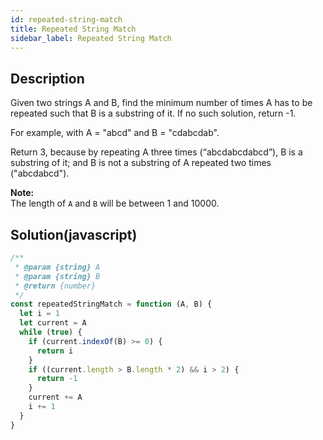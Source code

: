 ```yaml
---
id: repeated-string-match
title: Repeated String Match
sidebar_label: Repeated String Match
---
```

## Description
<div class="description">
<p>Given two strings A and B, find the minimum number of times A has to be repeated such that B is a substring of it. If no such solution, return -1.</p>

<p>For example, with A = &quot;abcd&quot; and B = &quot;cdabcdab&quot;.</p>

<p>Return 3, because by repeating A three times (&ldquo;abcdabcdabcd&rdquo;), B is a substring of it; and B is not a substring of A repeated two times (&quot;abcdabcd&quot;).</p>

<p><b>Note:</b><br />
The length of <code>A</code> and <code>B</code> will be between 1 and 10000.</p>

</div>

## Solution(javascript)
```javascript
/**
 * @param {string} A
 * @param {string} B
 * @return {number}
 */
const repeatedStringMatch = function (A, B) {
  let i = 1
  let current = A
  while (true) {
    if (current.indexOf(B) >= 0) {
      return i
    }
    if ((current.length > B.length * 2) && i > 2) {
      return -1
    }
    current += A
    i += 1
  }
}

```